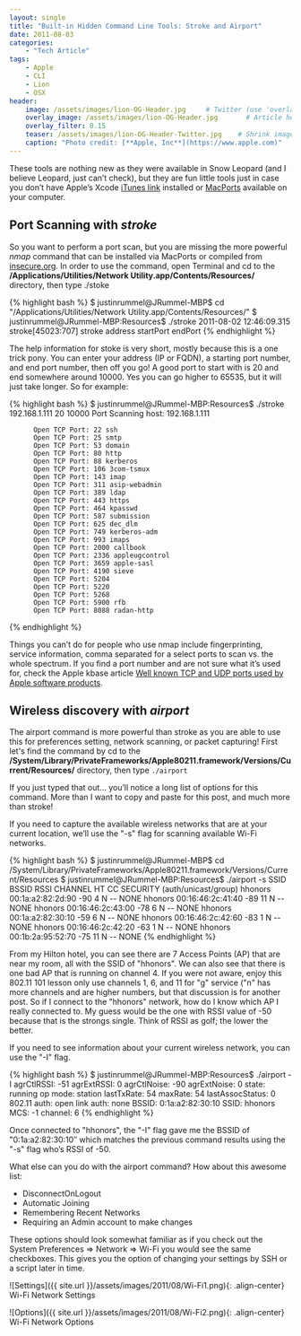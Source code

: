 ```yaml
---
layout: single
title: "Built-in Hidden Command Line Tools: Stroke and Airport"
date: 2011-08-03
categories:
    - "Tech Article"
tags:
    - Apple
    - CLI
    - Lion
    - OSX
header:
    image: /assets/images/lion-OG-Header.jpg     # Twitter (use 'overlay_image')
    overlay_image: /assets/images/lion-OG-Header.jpg       # Article header at 2048x768
    overlay_filter: 0.15
    teaser: /assets/images/lion-OG-Header-Twitter.jpg    # Shrink image to 575 width
    caption: "Photo credit: [**Apple, Inc**](https://www.apple.com)"
---
```


These tools are nothing new as they were available in Snow Leopard (and I believe Leopard, just can’t check), but they are fun little tools just in case you don’t have Apple’s Xcode [iTunes link][xCode] installed or [MacPorts][macPorts] available on your computer.

Port Scanning with *stroke*
---

So you want to perform a port scan, but you are missing the more powerful *nmap* command that can be installed via MacPorts or compiled from [insecure.org][insecure]. In order to use the command, open Terminal and cd to the **/Applications/Utilities/Network Utility.app/Contents/Resources/** directory, then type ./stoke

{% highlight bash %}
$ justinrummel@JRummel-MBP$ cd "/Applications/Utilities/Network Utility.app/Contents/Resources/"
$ justinrummel@JRummel-MBP:Resources$ ./stroke
2011-08-02 12:46:09.315 stroke[45023:707] stroke address startPort endPort
{% endhighlight %}

The help information for stoke is very short, mostly because this is a one trick pony. You can enter your address (IP or FQDN), a starting port number, and end port number, then off you go! A good port to start with is 20 and end somewhere around 10000. Yes you can go higher to 65535, but it will just take longer. So for example:

{% highlight bash %}
$ justinrummel@JRummel-MBP:Resources$ ./stroke 192.168.1.111 20 10000
Port Scanning host: 192.168.1.111

          Open TCP Port: 22 ssh
          Open TCP Port: 25 smtp
          Open TCP Port: 53 domain
          Open TCP Port: 80 http
          Open TCP Port: 88 kerberos
          Open TCP Port: 106 3com-tsmux
          Open TCP Port: 143 imap
          Open TCP Port: 311 asip-webadmin
          Open TCP Port: 389 ldap
          Open TCP Port: 443 https
          Open TCP Port: 464 kpasswd
          Open TCP Port: 587 submission
          Open TCP Port: 625 dec_dlm
          Open TCP Port: 749 kerberos-adm
          Open TCP Port: 993 imaps
          Open TCP Port: 2000 callbook
          Open TCP Port: 2336 appleugcontrol
          Open TCP Port: 3659 apple-sasl
          Open TCP Port: 4190 sieve
          Open TCP Port: 5204
          Open TCP Port: 5220
          Open TCP Port: 5268
          Open TCP Port: 5900 rfb
          Open TCP Port: 8088 radan-http
{% endhighlight %}

Things you can’t do for people who use nmap include fingerprinting, service information, comma separated for a select ports to scan vs. the whole spectrum. If you find a port number and are not sure what it’s used for, check the Apple kbase article [Well known TCP and UDP ports used by Apple software products][tcpUDP].

[tcpUDP]: https://support.apple.com/kb/ts1629

Wireless discovery with *airport*
---

The airport command is more powerful than stroke as you are able to use this for preferences setting, network scanning, or packet capturing! First let's find the command by cd to the **/System/Library/PrivateFrameworks/Apple80211.framework/Versions/Current/Resources/** directory, then type ``` ./airport ```

If you just typed that out... you’ll notice a long list of options for this command. More than I want to copy and paste for this post, and much more than stroke!

If you need to capture the available wireless networks that are at your current location, we’ll use the "-s" flag for scanning available Wi-Fi networks.

{% highlight bash %}
$ justinrummel@JRummel-MBP$ cd /System/Library/PrivateFrameworks/Apple80211.framework/Versions/Current/Resources
$ justinrummel@JRummel-MBP:Resources$ ./airport -s
		SSID    BSSID             RSSI  CHANNEL HT CC SECURITY (auth/unicast/group)
		hhonors 00:1a:a2:82:2d:90 -90 	4 		N  -- NONE
		hhonors 00:16:46:2c:41:40 -89 	11 		N  -- NONE
		hhonors 00:16:46:2c:43:00 -78 	6 		N  -- NONE
		hhonors 00:1a:a2:82:30:10 -59 	6 		N  -- NONE
		hhonors 00:16:46:2c:42:60 -83 	1 		N  -- NONE
		hhonors 00:16:46:2c:42:20 -63 	1 		N  -- NONE
		hhonors 00:1b:2a:95:52:70 -75 	11 		N  -- NONE
{% endhighlight %}

From my Hilton hotel, you can see there are 7 Access Points (AP) that are near my room, all with the SSID of "hhonors". We can also see that there is one bad AP that is running on channel 4. If you were not aware, enjoy this 802.11 101 lesson only use channels 1, 6, and 11 for "g" service ("n" has more channels and are higher numbers, but that discussion is for another post. So if I connect to the "hhonors" network, how do I know which AP I really connected to. My guess would be the one with RSSI value of -50 because that is the strongs single. Think of RSSI as golf; the lower the better.

If you need to see information about your current wireless network, you can use the "-I" flag.

{% highlight bash %}
$ justinrummel@JRummel-MBP:Resources$ ./airport -I
          agrCtlRSSI: -51
          agrExtRSSI: 0
         agrCtlNoise: -90
         agrExtNoise: 0
               state: running
             op mode: station
          lastTxRate: 54
             maxRate: 54
     lastAssocStatus: 0
         802.11 auth: open
           link auth: none
               BSSID: 0:1a:a2:82:30:10
                SSID: hhonors
                 MCS: -1
             channel: 6
{% endhighlight %}

Once connected to "hhonors", the "-I" flag gave me the BSSID of "0:1a:a2:82:30:10″ which matches the previous command results using the "-s" flag who’s RSSI of -50.

What else can you do with the airport command? How about this awesome list:

- DisconnectOnLogout
- Automatic Joining
- Remembering Recent Networks
- Requiring an Admin account to make changes

These options should look somewhat familiar as if you check out the System Preferences => Network => Wi-Fi you would see the same checkboxes. This gives you the option of changing your settings by SSH or a script later in time.

![Settings]({{ site.url }}/assets/images/2011/08/Wi-Fi1.png){: .align-center}
Wi-Fi Network Settings

![Options]({{ site.url }}/assets/images/2011/08/Wi-Fi2.png){: .align-center}
Wi-Fi Network Options

[xCode]: https://itunes.apple.com/us/app/xcode/id497799835?mt=12
[macPorts]: https://www.macports.org/install.php
[insecure]: https://nmap.org/download.html#source

